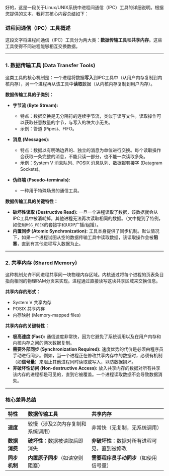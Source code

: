 好的，这是一段关于Linux/UNIX系统中进程间通信（IPC）工具的详细说明。根据您提供的文本，我将其核心内容总结如下：

### **进程间通信（IPC）工具概述**

这段文字将进程间通信（IPC）工具分为两大类：**数据传输工具**和**共享内存**。这些工具使得不同进程能够相互交换数据。

---

### **1. 数据传输工具 (Data Transfer Tools)**

这类工具的核心机制是：一个进程将数据**写入**到IPC工具中（从用户内存复制到内核内存），另一个进程再从该工具中**读取**数据（从内核内存复制到用户内存）。

**数据传输工具的子类别：**

* **字节流 (Byte Stream):**
    * 特点：数据交换是无分隔符的连续字节流，类似于读写文件。读取操作可以获取任意数量的字节，与写入的块大小无关。
    * 示例：管道 (Pipes)、FIFO。

* **消息 (Messages):**
    * 特点：数据以有明确边界的、独立的消息为单位进行交换。每个读取操作会获取一条完整的消息，不能只读一部分，也不能一次读取多条。
    * 示例：System V 消息队列、POSIX 消息队列、数据报套接字 (Datagram Sockets)。

* **伪终端 (Pseudo-terminals):**
    * 一种用于特殊场景的通信工具。

**数据传输工具的关键特性：**

* **破坏性读取 (Destructive Read):** 一旦一个进程读取了数据，该数据就会从IPC工具中被消耗掉，其他进程无法再次读取相同的数据。（文中提到了特例，如使用`MSG_PEEK`的套接字和UDP广播/组播）。
* **内置同步 (Atomic Synchronization):** 工具本身提供了同步机制。默认情况下，如果一个进程试图从空的数据传输工具中读取数据，该读取操作会被**阻塞**，直到有其他进程写入数据为止。

---

### **2. 共享内存 (Shared Memory)**

这种机制允许不同进程共享同一块物理内存区域。内核通过将每个进程的页表条目指向相同的物理RAM分页来实现。进程通过直接读写这块共享区域来交换信息。

**共享内存的形式：**
* System V 共享内存
* POSIX 共享内存
* 内存映射 (Memory-mapped files)

**共享内存的关键特性：**

* **极高速度 (Fast):** 通信速度非常快，因为它避免了系统调用以及在用户内存和内核内存之间的两次数据复制。
* **需要外部同步 (Synchronization Required):** 速度优势的代价是必须由程序员手动进行同步。例如，当一个进程正在修改共享内存中的数据时，必须有机制（如**信号量**）来阻止其他进程同时读取或写入，以防数据损坏。
* **非破坏性访问 (Non-destructive Access):** 放入共享内存的数据对所有共享该内存的进程都是可见的，直到它被覆盖。一个进程读取数据不会导致数据消失。

---

### **核心差异总结**

| 特性       | 数据传输工具             | 共享内存                     |
| :------- | :----------------- | :----------------------- |
| **速度**   | 较慢（涉及2次内存复制和系统调用）  | 非常快（无复制，无系统调用）           |
| **数据消费** | **破坏性**：数据被读取后即消失  | **非破坏性**：数据对所有进程可见，直到被修改 |
| **同步机制** | **内置原子同步**（如读空则阻塞） | **需要程序员手动同步**（如使用信号量）    |
